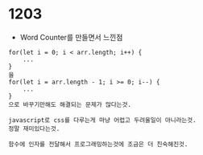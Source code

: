 <h1>
    1203
</h1>

- Word Counter를 만들면서 느낀점

```
for(let i = 0; i < arr.length; i++) {
    ...
}
을
for(let i = arr.length - 1; i >= 0; i--) {
    ...
}
으로 바꾸기만해도 해결되는 문제가 많다는것.
```

```
javascript로 css를 다루는게 마냥 어렵고 두려울일이 아니라는것.
정말 재미있다는것.
```

```
함수에 인자를 전달해서 프로그래밍하는것에 조금은 더 친숙해진것.
```



